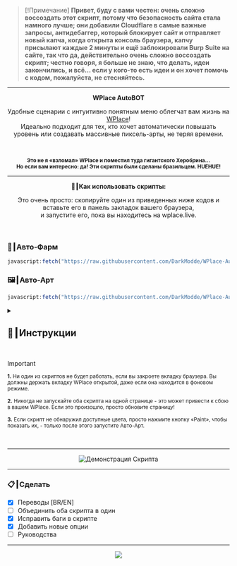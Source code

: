 <!-- > [!ВАЖНО]  -->
<!-- > **Если вы из Америки или житель другой страны, не волнуйтесь: скрипты определяют ваше местоположение и переводятся автоматически.**  -->


> [!Примечание]
> **Привет, буду с вами честен: очень сложно воссоздать этот скрипт, потому что безопасность сайта стала намного лучше; они добавили Cloudflare в самые важные запросы, антидебаггер, который блокирует сайт и отправляет новый капча, когда открыта консоль браузера, капчу присылают каждые 2 минуты и ещё заблокировали Burp Suite на сайте, так что да, действительно очень сложно воссоздать скрипт; честно говоря, я больше не знаю, что делать, идеи закончились, и всё... если у кого-то есть идеи и он хочет помочь с кодом, пожалуйста, не стесняйтесь.**

---

<p align="center"><strong>WPlace AutoBOT</strong></p>

<p align="center">
  Удобные сценарии с интуитивно понятным меню облегчат вам жизнь на <a href="https://wplace.live" target="_blank">WPlace</a>!<br>
  Идеально подходит для тех, кто хочет автоматически повышать уровень или создавать массивные пиксель-арты, не теряя времени.
</p>

<br>

<p align="center">
  <sub><strong>Это не я «взломал» WPlace и поместил туда гигантского Херобрина...<br>
  Но если вам интересно: да! Эти скрипты были сделаны бразильцем. HUEHUE!</strong></sub>
</p>

---

<p align="center"><strong>🚀┃Как использовать скрипты:</strong></p>

<p align="center">
  Это очень просто: скопируйте один из приведенных ниже кодов и вставьте его в панель закладок вашего браузера,<br>
  и запустите его, пока вы находитесь на wplace.live.
</p>

<br>

### 🎯┃Авто-Фарм

```js
javascript:fetch("https://raw.githubusercontent.com/DarkModde/WPlace-AutoBOT/refs/heads/main/Auto-Farm.js").then(t=>t.text()).then(eval);
```

### 🖼️┃Авто-Арт

```js
javascript:fetch("https://raw.githubusercontent.com/DarkModde/WPlace-AutoBOT/refs/heads/main/Auto-Image.js").then(t=>t.text()).then(eval);
```

<details>
  <summary><h2>📖┃Инструкции</h2></summary>

---

![Parte 1](https://i.imgur.com/yneG5if.png)

---

![Parte 2](https://i.imgur.com/ZRpU0wZ.png)

---

![Parte 3](https://i.imgur.com/lfjfcEw.png)

</details>


<br>

> [!IMPORTANT]
> <p><sub><strong>1.</strong> Ни один из скриптов не будет работать, если вы закроете вкладку браузера. Вы должны держать вкладку WPlace открытой, даже если она находится в фоновом режиме.</sub></p>
> <p><sub><strong>2.</strong> Никогда не запускайте оба скрипта на одной странице - это может привести к сбою в вашем WPlace. Если это произошло, просто обновите страницу!</sub></p>
> <p><sub><strong>3.</strong> Если скрипт не обнаружил доступные цвета, просто нажмите кнопку «Paint», чтобы показать их, - только после этого запустите Авто-Арт.</sub></p>

<br>

---

<p align="center">
  <img src="https://i.imgur.com/VbHh9jI.png" alt="Демонстрация Скрипта"/>
</p>

---

### 📋┃Сделать

- [x] Переводы [BR/EN]  
- [ ] Объединить оба скрипта в один  
- [x] Исправить баги в скрипте  
- [x] Добавить новые опции
- [ ] Руководства

---

<p align="center">
  <a href="#"><img src="https://komarev.com/ghpvc/?username=WPlace-AutoBOT&style=for-the-badge&label=Views:&color=gray"/></a>
</p>
